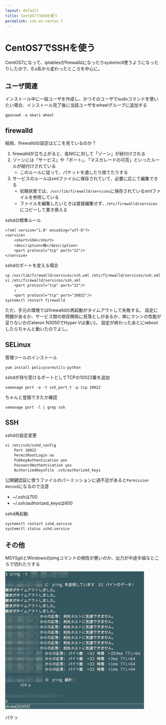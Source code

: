 ```yaml
---
layout: default
title: CentOS7でSSHを使う
permalink: ssh-on-centos-7
---
```


CentOS7でSSHを使う
====

CentOS7になって、iptablesがfirewalldになったりsystemctl使うようになったりしたので、6.x系から変わったところを中心に。

ユーザ関連
----

インストール中に一般ユーザを作成し、かつそのユーザでsudoコマンドを使いたい場合、インストール完了後に当該ユーザをwheelグループに追加する

	gpasswd -a akari wheel


firewalld
----

結局、firewalldの設定はどこを見ているのか？

1. firewalldが立ち上がると、各NICに対して「ゾーン」が紐付けされる
1. ゾーンには「サービス」や「ポート」、「マスカレードの可否」といったルールが紐付けされている
	+ このルールに従って、パケットを通したり捨てたりする
1. サービスのルールはxmlファイルに保存されていて、必要に応じて編集できる
	+ 初期状態では、`/usr/lib/firewalld/services`に保存されているxmlファイルを参照している
	+ ファイルを編集したいときは直接編集せず、`/etc/firewalld/services`にコピーして書き換える

sshdの標準ルール

	<?xml version="1.0" encoding="utf-8"?>
	<service>
		<short>SSH</short>
		<description>略</description>
		<port protocol="tcp" port="22"/>
	</service>

sshdのポートを変える場合

	cp /usr/lib/firewalld/services/ssh.xml /etc/firewalld/services/ssh.xml
	vi /etc/firewalld/services/ssh.xml
		<port protocol="tcp" port="22"/>
		↓
		<port protocol="tcp" port="10022"/>
	systemctl restart firewalld

ただ、手元の環境ではfirewalldの再起動がタイムアウトして失敗する。
設定に問題があるか、サービス間の依存関係に見落としがあるか、単にマシンの性能が足りないか(Celeron N3050でHyper-Vは重い)。
設定が終わったあとにrebootしたらちゃんと動いたのでよし。

SELinux
----

管理ツールのインストール

	yum install policycoreutils-python

sshdが待ち受けるポートとしてTCPの10022番を追加

	semanage port -a -t ssh_port_t -p tcp 10022

ちゃんと登録できたか確認

	semanage port -l | grep ssh


SSH
----

sshdの設定変更

	vi /etc/ssh/sshd_config
		Port 10022
		PermitRootLogin no
		PubkeyAuthentication yes
		PasswordAuthentication yes
		AuthorizedKeysFile .ssh/authorized_keys		

公開鍵認証に使うファイルのパーミッションに過不足があると`Permission denied`になるので注意

* ~/.sshは700
* ~/.ssh/authorized_keysは600

sshd再起動

	systemctl restart sshd.service
	systemctl status sshd.service


その他
----

MSYSgitとWindowsのpingコマンドの相性が悪いのか、出力が中途半端なところで切れたりする

![](/assets/images/2015-09-06-ssh-on-centos-7/ping.png)

パケッ
